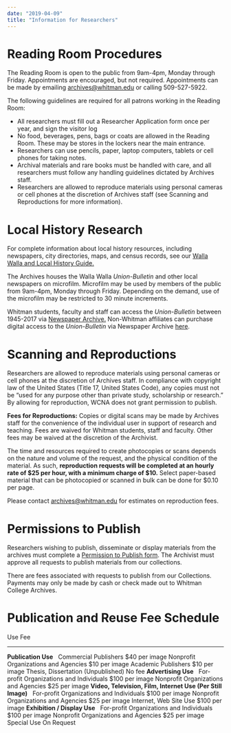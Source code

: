 ```yaml
---
date: "2019-04-09"
title: "Information for Researchers"
---
```




# Reading Room Procedures

The Reading Room is open to the public from 9am-4pm, Monday through Friday. Appointments are encouraged, but not required. Appointments can be made by emailing archives@whitman.edu or calling 509-527-5922.

The following guidelines are required for all patrons working in the Reading Room:

-   All researchers must fill out a Researcher Application form once per
    year, and sign the visitor log
-   No food, beverages, pens, bags or coats are allowed in the Reading
    Room. These may be stores in the lockers near the main entrance.
-   Researchers can use pencils, paper, laptop computers, tablets or
    cell phones for taking notes.
-   Archival materials and rare books must be handled with care, and all
    researchers must follow any handling guidelines dictated by Archives
    staff.
-   Researchers are allowed to reproduce materials using personal
    cameras or cell phones at the discretion of Archives staff (see
    Scanning and Reproductions for more information).

# Local History Research

For complete information about local history resources, including newspapers, city directories, maps, and census records, see our [Walla Walla and Local History Guide.](https://libguides.whitman.edu/wallawalla)

The Archives houses the Walla Walla *Union-Bulletin* and other local newspapers on microfilm. Microfilm may be used by members of the public from 9am-4pm, Monday through Friday. Depending on the demand, use of the microfilm may be restricted to 30 minute increments.

Whitman students, faculty and staff can access the *Union-Bulletin* between 1945-2017 via [Newspaper Archive.](https://access-newspaperarchive-com.ezproxy.whitman.edu/us/washington/walla-walla/walla-walla-union-bulletin) 
Non-Whitman affiliates can purchase digital access to the *Union-Bulletin* via Newspaper Archive [here](https://wallawallaunionbulletin.newspaperarchive.com/).

# Scanning and Reproductions

Researchers are allowed to reproduce materials using personal cameras or cell phones at the discretion of Archives staff. In compliance with
copyright law of the United States (Title 17, United States Code), any copies must not be “used for any purpose other than private study,
scholarship or research.” By allowing for reproduction, WCNA does not grant permission to publish.

**Fees for Reproductions:** Copies or digital scans may be made by Archives staff for the convenience of the individual user in support of
research and teaching. Fees are waived for Whitman students, staff and faculty. Other fees may be waived at the discretion of the Archivist.

The time and resources required to create photocopies or scans depends on the nature and volume of the request, and the physical condition of
the material. As such, **reproduction requests will be completed at an hourly rate of \$25 per hour, with a minimum charge of \$10.** Select
paper-based material that can be photocopied or scanned in bulk can be done for \$0.10 per page.

Please contact [archives@whitman.edu](mailto:archives@whitamn.edu) for estimates on reproduction fees.

# Permissions to Publish

Researchers wishing to publish, disseminate or display materials from the archives must complete a [Permission to Publish
form](http://works.whitman.edu/archives-application-permission). The Archivist must approve all requests to publish materials from our
collections. 

There are fees associated with requests to publish from our Collections. Payments may only be made by cash or check made out to Whitman College Archives.

# Publication and Reuse Fee Schedule

  Use                                                           Fee
  ------------------------------------------------------------- -----------------
  **Publication Use**                                            
  Commercial Publishers                                         \$40 per image
  Nonprofit Organizations and Agencies                          \$10 per image
  Academic Publishers                                           \$10 per image
  Thesis, Dissertation (Unpublished)                            No fee
  **Advertising Use**                                            
  For-profit Organizations and Individuals                      \$100 per image
  Nonprofit Organizations and Agencies                          \$25 per image
  **Video, Television, Film, Internet Use (Per Still Image)**    
  For-profit Organizations and Individuals                      \$100 per image
  Nonprofit Organizations and Agencies                          \$25 per image
  Internet, Web Site Use                                        \$100 per image
  **Exhibition / Display Use**                                   
  For-profit Organizations and Individuals                      \$100 per image
  Nonprofit Organizations and Agencies                          \$25 per image
  Special Use                                                   On Request